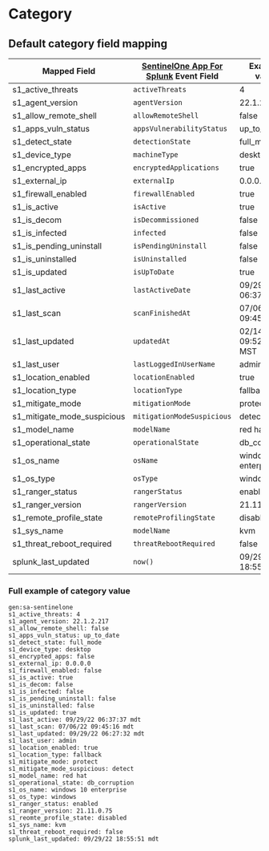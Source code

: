 # Category

## Default category field mapping

Mapped Field | [SentinelOne App For Splunk](https://splunkbase.splunk.com/app/5433) Event Field | Example value
------------ | ----------------------- | -------------
s1_active_threats | `activeThreats` | 4
s1_agent_version | `agentVersion` | 22.1.2.217
s1_allow_remote_shell | `allowRemoteShell` | false
s1_apps_vuln_status | `appsVulnerabilityStatus` | up_to_date
s1_detect_state | `detectionState` | full_mode
s1_device_type | `machineType` | desktop
s1_encrypted_apps | `encryptedApplications` | true
s1_external_ip | `externalIp` | 0.0.0.0
s1_firewall_enabled | `firewallEnabled` | true
s1_is_active | `isActive` | true
s1_is_decom | `isDecommissioned` | false
s1_is_infected | `infected` | false
s1_is_pending_uninstall | `isPendingUninstall` | false
s1_is_uninstalled | `isUninstalled` | false
s1_is_updated | `isUpToDate` | true
s1_last_active | `lastActiveDate` | 09/29/22 06:37:37 mdt
s1_last_scan | `scanFinishedAt` | 07/06/22 09:45:16 mdt
s1_last_updated | `updatedAt` | 02/14/22 09:52:05 MST
s1_last_user | `lastLoggedInUserName` | admin
s1_location_enabled | `locationEnabled` | true
s1_location_type | `locationType` | fallback
s1_mitigate_mode | `mitigationMode` | protect
s1_mitigate_mode_suspicious | `mitigationModeSuspicious` | detect
s1_model_name | `modelName` | red hat
s1_operational_state | `operationalState` | db_corruption
s1_os_name | `osName` | windows 10 enterprise
s1_os_type | `osType` | windows
s1_ranger_status | `rangerStatus` | enabled
s1_ranger_version | `rangerVersion` | 21.11.0.75
s1_remote_profile_state | `remoteProfilingState` | disabled
s1_sys_name | `modelName` | kvm
s1_threat_reboot_required | `threatRebootRequired` | false
splunk_last_updated | `now()` | 09/29/22 18:55:51 mdt

### Full example of category value

```text
gen:sa-sentinelone
s1_active_threats: 4
s1_agent_version: 22.1.2.217
s1_allow_remote_shell: false
s1_apps_vuln_status: up_to_date
s1_detect_state: full_mode
s1_device_type: desktop
s1_encrypted_apps: false
s1_external_ip: 0.0.0.0
s1_firewall_enabled: false
s1_is_active: true
s1_is_decom: false
s1_is_infected: false
s1_is_pending_uninstall: false
s1_is_uninstalled: false
s1_is_updated: true
s1_last_active: 09/29/22 06:37:37 mdt
s1_last_scan: 07/06/22 09:45:16 mdt
s1_last_updated: 09/29/22 06:27:32 mdt
s1_last_user: admin
s1_location_enabled: true
s1_location_type: fallback
s1_mitigate_mode: protect
s1_mitigate_mode_suspicious: detect
s1_model_name: red hat
s1_operational_state: db_corruption
s1_os_name: windows 10 enterprise
s1_os_type: windows
s1_ranger_status: enabled
s1_ranger_version: 21.11.0.75
s1_reomte_profile_state: disabled
s1_sys_name: kvm
s1_threat_reboot_required: false
splunk_last_updated: 09/29/22 18:55:51 mdt
```
